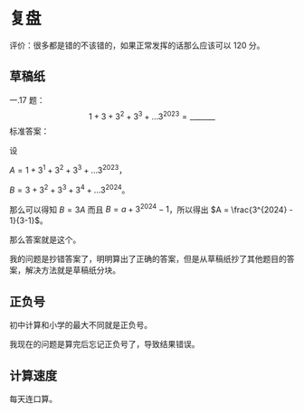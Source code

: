 # 复盘

评价：很多都是错的不该错的，如果正常发挥的话那么应该可以 $120$ 分。

## 草稿纸

一.17 题：
$$
1+3+3^2+3^3+\dots 3^{2023} = \_\_\_\_\_\_\_
$$
标准答案：

设 

$A = 1+3^1+3^2+3^3+\dots 3^{2023}$，

$B = 3+3^2+3^3 + 3^4+\dots 3^{2024}$。

那么可以得知 $B = 3A$ 而且 $B = a + 3^{2024} - 1$，所以得出 $A = \frac{3^{2024} - 1}{3-1}$。

那么答案就是这个。

我的问题是抄错答案了，明明算出了正确的答案，但是从草稿纸抄了其他题目的答案，解决方法就是草稿纸分块。

## 正负号

初中计算和小学的最大不同就是正负号。

我现在的问题是算完后忘记正负号了，导致结果错误。

## 计算速度

每天连口算。